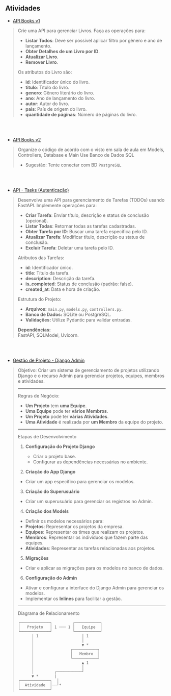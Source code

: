 ## Atividades

- [API Books v1](https://github.com/LyanKaleu/PWB-366-IFPI/tree/main/2024-10-16)

> Crie uma API para gerenciar Livros. Faça as operações para:
> 
> - **Listar Todos**: Deve ser possível aplicar filtro por gênero e ano de lançamento.
> - **Obter Detalhes de um Livro por ID**.
> - **Atualizar Livro**.
> - **Remover Livro**.
> 
> Os atributos do Livro são:
> 
> - **id**: Identificador único do livro.
> - **titulo**: Título do livro.
> - **genero**: Gênero literário do livro.
> - **ano**: Ano de lançamento do livro.
> - **autor**: Autor do livro.
> - **pais**: País de origem do livro.
> - **quantidade de páginas**: Número de páginas do livro.

<br/><br/>
- [API Books v2](https://github.com/LyanKaleu/PWB-366-IFPI/tree/main/2024-11-05)

> Organize o código de acordo com o visto em sala de aula em Models, Controllers, Database e Main
> Use Banco de Dados SQL
> - Sugestão: Tente conectar com BD `PostgreSQL`


<br/><br/>
- [API - Tasks (Autenticação)](https://github.com/LyanKaleu/PWB-366-IFPI/tree/main/api_todo)
  
> Desenvolva uma API para gerenciamento de Tarefas (TODOs) usando FastAPI. Implemente operações para:
> 
> - **Criar Tarefa**: Enviar título, descrição e status de conclusão (opcional).
> - **Listar Todas**: Retornar todas as tarefas cadastradas.
> - **Obter Tarefa por ID**: Buscar uma tarefa específica pelo ID.
> - **Atualizar Tarefa**: Modificar título, descrição ou status de conclusão.
> - **Excluir Tarefa**: Deletar uma tarefa pelo ID.
> 
> Atributos das Tarefas:
> 
> - **id**: Identificador único.
> - **title**: Título da tarefa.
> - **description**: Descrição da tarefa.
> - **is_completed**: Status de conclusão (padrão: false).
> - **created_at**: Data e hora de criação.
> 
> Estrutura do Projeto:
> 
> - **Arquivos:** `main.py`, `models.py`, `controllers.py`.
> - **Banco de Dados:** SQLite ou PostgreSQL.
> - **Validações:** Utilize Pydantic para validar entradas.
> 
> **Dependências:**  
> FastAPI, SQLModel, Uvicorn.

<br/><br/>
- [Gestão de Projeto - Django Admin](https://github.com/LyanKaleu/PWB-366-IFPI/tree/main/django_projects/app_projetos)

> Objetivo: Criar um sistema de gerenciamento de projetos utilizando Django e o recurso Admin para gerenciar projetos, equipes, membros e atividades.
>
> ---
>
> Regras de Negócio:
>
> - **Um Projeto** tem **uma Equipe**.
> - **Uma Equipe** pode ter **vários Membros**.
> - **Um Projeto** pode ter **várias Atividades**.
> - **Uma Atividade** é realizada por **um Membro** da equipe do projeto.
>
> ---
>
> Etapas de Desenvolvimento
>
> 1. **Configuração do Projeto Django**
>    - Criar o projeto base.
>    - Configurar as dependências necessárias no ambiente.
>
> 2. **Criação do App Django**
>   - Criar um app específico para gerenciar os modelos.
>
> 3. **Criação do Superusuário**
>   - Criar um superusuário para gerenciar os registros no Admin.
>
> 4. **Criação dos Models**
>   - Definir os modelos necessários para:
>   - **Projetos**: Representar os projetos da empresa.
>   - **Equipes**: Representar os times que realizam os projetos.
>   - **Membros**: Representar os indivíduos que fazem parte das equipes.
>   - **Atividades**: Representar as tarefas relacionadas aos projetos.
>
> 5. **Migrações**
>   - Criar e aplicar as migrações para os modelos no banco de dados.
>
> 6. **Configuração do Admin**
>   - Ativar e configurar a interface do Django Admin para gerenciar os modelos.
>   - Implementar os **Inlines** para facilitar a gestão.
>
> ---
>
> Diagrama de Relacionamento
>```plaintext
>┌─────────────┐         ┌───────────┐
>│   Projeto   │ 1 ─── 1 │   Equipe  │
>└─────────────┘         └───────────┘
>       │ 1                   │ 1
>       │                     │
>       │                     ▼ *
>       │                ┌───────────┐
>       │                │   Membro  │
>       │                └───────────┘
>       │                     ▲ 1
>       │                     │
>       │         ┌───────────┘
>       ▼ *       |
>┌─────────────┐  │
>│  Atividade  │──┘*
>└─────────────┘
